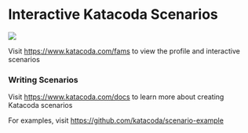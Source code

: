 # Interactive Katacoda Scenarios

[![](http://shields.katacoda.com/katacoda/fams/count.svg)](https://www.katacoda.com/fams "Get your profile on Katacoda.com")

Visit https://www.katacoda.com/fams to view the profile and interactive scenarios

### Writing Scenarios
Visit https://www.katacoda.com/docs to learn more about creating Katacoda scenarios

For examples, visit https://github.com/katacoda/scenario-example
